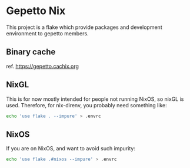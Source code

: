 # Gepetto Nix

This project is a flake which provide packages and development environment to gepetto members.

## Binary cache

ref. <https://gepetto.cachix.org>

## NixGL

This is for now mostly intended for people not running NixOS, so nixGL is used.
Therefore, for nix-direnv, you probably need something like:
```bash
echo 'use flake . --impure' > .envrc
```

## NixOS

If you are on NixOS, and want to avoid such impurity:
```bash
echo 'use flake .#nixos --impure' > .envrc
```
